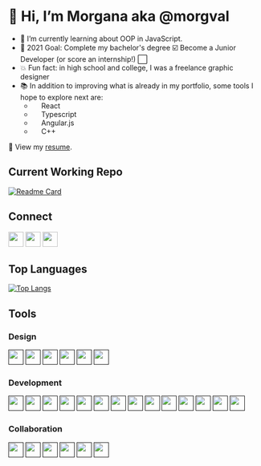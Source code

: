 # 👋 Hi, I’m Morgana aka @morgval
- 🌱 I’m currently learning about OOP in JavaScript.
- 🥅 2021 Goal: Complete my bachelor's degree ☑️ Become a Junior Developer (or score an internship!) ⬜
- 💥 Fun fact: in high school and college, I was a freelance graphic designer
- 📚 In addition to improving what is already in my portfolio, some tools I hope to explore next are:
  * [<img height="14" width="14" src="https://cdn.jsdelivr.net/npm/simple-icons@v5/icons/react.svg" />](https://www.reactjs.org)  React
  * [<img height="14" width="14" src="https://cdn.jsdelivr.net/npm/simple-icons@v5/icons/typescript.svg" />](https://www.typescriptlang.org)  Typescript 
  * [<img height="14" width="14" src="https://cdn.jsdelivr.net/npm/simple-icons@v5/icons/angularjs.svg" />](https://www.angularjs.org)  Angular.js 
  * [<img height="14" width="14" src="https://cdn.jsdelivr.net/npm/simple-icons@v5/icons/cplusplus.svg" />](https://www.cplusplus.com)  C++

📃 View my [resume](https://morganaval.notion.site/Morgana-Val-eb08d6e601924ca2963c59f242514500).

## Current Working Repo
<!-- insert current working repo widget  -->
[![Readme Card](https://github-readme-stats.vercel.app/api/pin/?username=morgval&repo=Student-Records-Dashboard)](https://github.com/morgval/100-days-of-code)


## Connect
<!-- insert social links -->
[<img height="30" width="30" src="https://cdn.jsdelivr.net/npm/simple-icons@v5/icons/linkedin.svg" />](https://www.linkedin.com/in/morgana-val-17930b133/)
[<img height="30" width="30" src="https://cdn.jsdelivr.net/npm/simple-icons@v5/icons/instagram.svg" />](https://www.instagram.com/morg_val/)
[<img height="30" width="30" src="https://cdn.jsdelivr.net/npm/simple-icons@v5/icons/twitter.svg" />](https://twitter.com/morg_val)

## Top Languages
<!-- insert top languages widget -->
[![Top Langs](https://github-readme-stats.vercel.app/api/top-langs/?username=morgval)](https://github.com/anuraghazra/github-readme-stats)


## Tools
<!-- insert tool icons and links -->
### Design
[<img height="30" width="30" src="https://cdn.jsdelivr.net/npm/simple-icons@v5/icons/adobeillustrator.svg"/>]()
[<img height="30" width="30" src="https://cdn.jsdelivr.net/npm/simple-icons@v5/icons/adobeindesign.svg"/>]()
[<img height="30" width="30" src="https://cdn.jsdelivr.net/npm/simple-icons@v5/icons/adobephotoshop.svg"/>]()
[<img height="30" width="30" src="https://cdn.jsdelivr.net/npm/simple-icons@v5/icons/adobedreamweaver.svg"/>]()
[<img height="30" width="30" src="https://cdn.jsdelivr.net/npm/simple-icons@v5/icons/canva.svg"/>]()
[<img height="30" width="30" src="https://cdn.jsdelivr.net/npm/simple-icons@v5/icons/figma.svg"/>]()

### Development
[<img height="30" width="30" src="https://cdn.jsdelivr.net/npm/simple-icons@v5/icons/apachemaven.svg"/>]()
[<img height="30" width="30" src="https://cdn.jsdelivr.net/npm/simple-icons@v5/icons/apachenetbeanside.svg"/>]()
[<img height="30" width="30" src="https://cdn.jsdelivr.net/npm/simple-icons@v5/icons/atom.svg"/>]()
[<img height="30" width="30" src="https://cdn.jsdelivr.net/npm/simple-icons@v5/icons/cplusplus.svg"/>]()
[<img height="30" width="30" src="https://cdn.jsdelivr.net/npm/simple-icons@v5/icons/eclipseide.svg"/>]()
[<img height="30" width="30" src="https://cdn.jsdelivr.net/npm/simple-icons@v5/icons/intellijidea.svg"/>]()
[<img height="30" width="30" src="https://cdn.jsdelivr.net/npm/simple-icons@v5/icons/java.svg"/>]()
[<img height="30" width="30" src="https://cdn.jsdelivr.net/npm/simple-icons@v5/icons/javascript.svg"/>]()
[<img height="30" width="30" src="https://cdn.jsdelivr.net/npm/simple-icons@v5/icons/jetbrains.svg"/>]()
[<img height="30" width="30" src="https://cdn.jsdelivr.net/npm/simple-icons@v5/icons/jupyter.svg"/>]()
[<img height="30" width="30" src="https://cdn.jsdelivr.net/npm/simple-icons@v5/icons/mongodb.svg"/>]()
[<img height="30" width="30" src="https://cdn.jsdelivr.net/npm/simple-icons@v5/icons/mysql.svg"/>]()
[<img height="30" width="30" src="https://cdn.jsdelivr.net/npm/simple-icons@v5/icons/opengl.svg"/>]()
[<img height="30" width="30" src="https://cdn.jsdelivr.net/npm/simple-icons@v5/icons/python.svg"/>]()

### Collaboration
[<img height="30" width="30" src="https://cdn.jsdelivr.net/npm/simple-icons@v5/icons/bitbucket.svg"/>]()
[<img height="30" width="30" src="https://cdn.jsdelivr.net/npm/simple-icons@v5/icons/git.svg"/>]()
[<img height="30" width="30" src="https://cdn.jsdelivr.net/npm/simple-icons@v5/icons/github.svg"/>]()
[<img height="30" width="30" src="https://cdn.jsdelivr.net/npm/simple-icons@v5/icons/notion.svg"/>]()
[<img height="30" width="30" src="https://cdn.jsdelivr.net/npm/simple-icons@v5/icons/powerbi.svg"/>]()
[<img height="30" width="30" src="https://cdn.jsdelivr.net/npm/simple-icons@v5/icons/prezi.svg"/>]()

<!---
morgval/morgval is a ✨ special ✨ repository because its `README.md` (this file) appears on your GitHub profile.
You can click the Preview link to take a look at your changes.
--->
